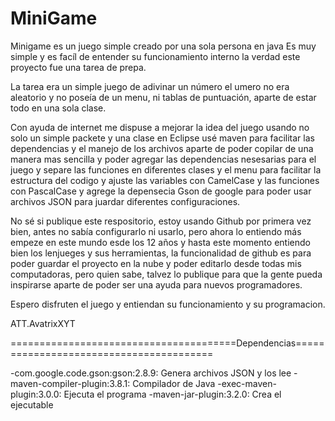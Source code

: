 MiniGame
===========================================================================================
Minigame es un juego simple creado por una sola persona en java
Es muy simple y es facíl de entender su funcionamiento interno
la verdad este proyecto fue una tarea de prepa. 

La tarea era un simple juego de adivinar un número
el umero no era aleatorio y no poseía de un menu,
ni tablas de puntuación, aparte de estar todo en 
una sola clase.

Con ayuda de internet me dispuse a mejorar la idea del juego
usando no solo un simple packete y una clase en Eclipse
usé maven para facilitar las dependencias y el manejo de los archivos
aparte de poder copilar de una manera mas sencilla y poder
agregar las dependencias nesesarias para el juego y separe
las funciones en diferentes clases y el menu para facilitar
la estructura del codigo y ajuste las variables con CamelCase
y las funciones con PascalCase y agrege la depensecia Gson de google
para poder usar archivos JSON para juardar diferentes configuraciones.

No sé si publique este respositorio, estoy usando Github por primera vez
bien, antes no sabía configurarlo ni usarlo, pero ahora lo entiendo más
empeze en este mundo esde los 12 años y hasta este momento entiendo bien
los lenjueges y sus herramientas, la funcionalidad de github es para poder
guardar el proyecto en la nube y poder editarlo desde todas mis computadoras,
pero quien sabe, talvez lo publique para que la gente pueda inspirarse
aparte de poder ser una ayuda para nuevos programadores.

Espero disfruten el juego y entiendan su funcionamiento y su programacion.

ATT.AvatrixXYT

=======================================Dependencias========================================

-com.google.code.gson:gson:2.8.9: Genera archivos JSON y los lee
-maven-compiler-plugin:3.8.1: Compilador de Java
-exec-maven-plugin:3.0.0: Ejecuta el programa
-maven-jar-plugin:3.2.0: Crea el ejecutable